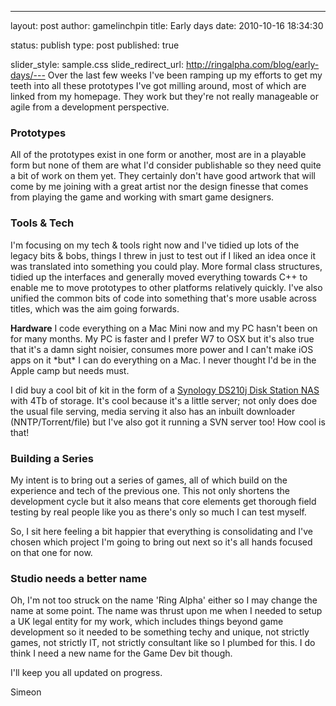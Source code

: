 ---
layout: post
author: gamelinchpin
title: Early days
date: 2010-10-16 18:34:30


status: publish
type: post
published: true

slider_style: sample.css
slide_redirect_url: http://ringalpha.com/blog/early-days/---
Over the last few weeks I've been ramping up my efforts to get my teeth
into all these prototypes I've got milling around, most of which are
linked from my homepage. They work but they're not really manageable or
agile from a development perspective.

### Prototypes

All of the prototypes exist in one form or another, most are in a
playable form but none of them are what I'd consider publishable so they
need quite a bit of work on them yet. They certainly don't have good
artwork that will come by me joining with a great artist nor the design
finesse that comes from playing the game and working with smart game
designers.

### Tools & Tech

I'm focusing on my tech & tools right now and I've tidied up lots of the
legacy bits & bobs, things I threw in just to test out if I liked an
idea once it was translated into something you could play. More formal
class structures, tidied up the interfaces and generally moved
everything towards C++ to enable me to move prototypes to other
platforms relatively quickly. I've also unified the common bits of code
into something that's more usable across titles, which was the aim going
forwards.

**Hardware**
 I code everything on a Mac Mini now and my PC hasn't been on for many
months. My PC is faster and I prefer W7 to OSX but it's also true that
it's a damn sight noisier, consumes more power and I can't make iOS apps
on it \*but\* I can do everything on a Mac. I never thought I'd be in
the Apple camp but needs must.

I did buy a cool bit of kit in the form of a [Synology DS210j Disk
Station
NAS](http://www.amazon.co.uk/gp/product/B002U42XGI?ie=UTF8&tag=gamedevelcons-21&linkCode=as2&camp=1634&creative=19450&creativeASIN=B002U42XGI) with 4Tb of storage. It's cool because it's a little server; not only does doe the usual file serving, media serving it also has an inbuilt downloader (NNTP/Torrent/file) but I've also got it running a SVN server
too! How cool is that!

### Building a Series

My intent is to bring out a series of games, all of which build on the
experience and tech of the previous one. This not only shortens the
development cycle but it also means that core elements get thorough
field testing by real people like you as there's only so much I can test
myself.

So, I sit here feeling a bit happier that everything is consolidating
and I've chosen which project I'm going to bring out next so it's all
hands focused on that one for now.

### Studio needs a better name

Oh, I'm not too struck on the name 'Ring Alpha' either so I may change
the name at some point. The name was thrust upon me when I needed to
setup a UK legal entity for my work, which includes things beyond game
development so it needed to be something techy and unique, not strictly
games, not strictly IT, not strictly consultant like so I plumbed for
this. I do think I need a new name for the Game Dev bit though.

I'll keep you all updated on progress.

Simeon
